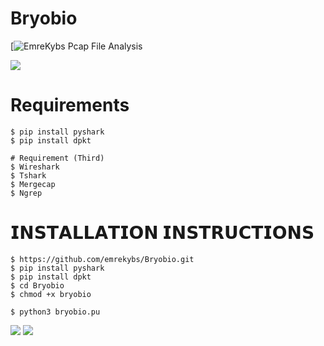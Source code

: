 # Bryobio
[![EmreKybs](https://img.shields.io/badge/MadeBy-EmreKybs-red)
Pcap File Analysis

<img src="https://github.com/emrekybs/Bryobio/blob/main/1.gif">

# Requirements
    $ pip install pyshark
    $ pip install dpkt
 
    # Requirement (Third)
    $ Wireshark
    $ Tshark
    $ Mergecap
    $ Ngrep

# 𝗜𝗡𝗦𝗧𝗔𝗟𝗟𝗔𝗧𝗜𝗢𝗡 𝗜𝗡𝗦𝗧𝗥𝗨𝗖𝗧𝗜𝗢𝗡𝗦

    $ https://github.com/emrekybs/Bryobio.git
    $ pip install pyshark
    $ pip install dpkt
    $ cd Bryobio
    $ chmod +x bryobio
      
    $ python3 bryobio.pu
<img src="https://github.com/emrekybs/Bryobio/blob/main/1.png">
<img src="https://github.com/emrekybs/Bryobio/blob/main/3.png">
